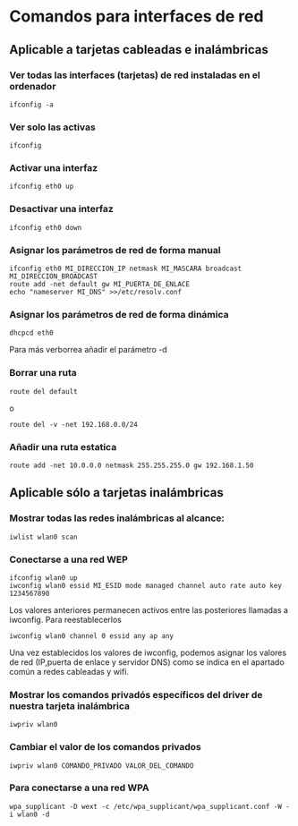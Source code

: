 # Comandos para interfaces de red

## Aplicable a tarjetas cableadas e inalámbricas


### Ver todas las interfaces (tarjetas) de red instaladas en el ordenador

	ifconfig -a

### Ver solo las activas

	ifconfig

### Activar una interfaz

	ifconfig eth0 up

### Desactivar una interfaz

	ifconfig eth0 down

### Asignar los parámetros de red de forma manual

	ifconfig eth0 MI_DIRECCION_IP netmask MI_MASCARA broadcast MI_DIRECCION_BROADCAST
	route add -net default gw MI_PUERTA_DE_ENLACE
	echo "nameserver MI_DNS" >>/etc/resolv.conf

### Asignar los parámetros de red de forma dinámica

	dhcpcd eth0

Para más verborrea añadir el parámetro -d


### Borrar una ruta

	route del default
o

	route del -v -net 192.168.0.0/24

### Añadir una ruta estatica

	route add -net 10.0.0.0 netmask 255.255.255.0 gw 192.168.1.50

## Aplicable sólo a tarjetas inalámbricas

### Mostrar todas las redes inalámbricas al alcance:

	iwlist wlan0 scan

### Conectarse a una red WEP

	ifconfig wlan0 up
	iwconfig wlan0 essid MI_ESID mode managed channel auto rate auto key 1234567890

Los valores anteriores permanecen activos entre las posteriores llamadas a iwconfig. Para reestablecerlos

	iwconfig wlan0 channel 0 essid any ap any

Una vez establecidos los valores de iwconfig, podemos asignar los valores de red (IP,puerta de enlace y servidor DNS) como se indica en el apartado común a redes cableadas y wifi.

### Mostrar los comandos privadós específicos del driver de nuestra tarjeta inalámbrica

	iwpriv wlan0

### Cambiar el valor de los comandos privados

	iwpriv wlan0 COMANDO_PRIVADO VALOR_DEL_COMANDO

### Para conectarse a una red WPA

	wpa_supplicant -D wext -c /etc/wpa_supplicant/wpa_supplicant.conf -W -i wlan0 -d